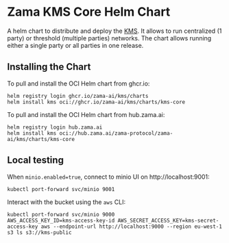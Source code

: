 # Zama KMS Core Helm Chart

A helm chart to distribute and deploy the [KMS](https://github.com/zama-ai/kms/).
It allows to run centralized (1 party) or threshold (multiple parties) networks.
The chart allows running either a single party or all parties in one release.

## Installing the Chart

To pull and install the OCI Helm chart from ghcr.io:

    helm registry login ghcr.io/zama-ai/kms/charts
    helm install kms oci://ghcr.io/zama-ai/kms/charts/kms-core

To pull and install the OCI Helm chart from hub.zama.ai:

    helm registry login hub.zama.ai
    helm install kms oci://hub.zama.ai/zama-protocol/zama-ai/kms/charts/kms-core

## Local testing

When `minio.enabled=true`, connect to minio UI on http://localhost:9001:

    kubectl port-forward svc/minio 9001

Interact with the bucket using the `aws` CLI:

    kubectl port-forward svc/minio 9000
    AWS_ACCESS_KEY_ID=kms-access-key-id AWS_SECRET_ACCESS_KEY=kms-secret-access-key aws --endpoint-url http://localhost:9000 --region eu-west-1 s3 ls s3://kms-public
